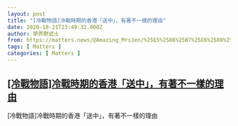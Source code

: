 ```yaml
---
layout: post
title: "[冷戰物語]冷戰時期的香港「送中」，有著不一樣的理由"
date: 2020-10-21T23:49:32.000Z
author: 學界野武士
from: https://matters.news/@Amazing_MrsJen/%25E5%2586%25B7%25E6%2588%25B0%25E7%2589%25A9%25E8%25AA%259E-%25E5%2586%25B7%25E6%2588%25B0%25E6%2599%2582%25E6%259C%259F%25E7%259A%2584%25E9%25A6%2599%25E6%25B8%25AF-%25E9%2580%2581%25E4%25B8%25AD-%25E6%259C%2589%25E8%2591%2597%25E4%25B8%258D%25E4%25B8%2580%25E6%25A8%25A3%25E7%259A%2584%25E7%2590%2586%25E7%2594%25B1-bafyreia7aqkjemyhrcvkvgbsfhm3vidf32kdc3czcxodpz6owcjot7u7aa
tags: [ Matters ]
categories: [ Matters ]
---
```

<!--1603324172000-->
[[冷戰物語]冷戰時期的香港「送中」，有著不一樣的理由](https://matters.news/@Amazing_MrsJen/%25E5%2586%25B7%25E6%2588%25B0%25E7%2589%25A9%25E8%25AA%259E-%25E5%2586%25B7%25E6%2588%25B0%25E6%2599%2582%25E6%259C%259F%25E7%259A%2584%25E9%25A6%2599%25E6%25B8%25AF-%25E9%2580%2581%25E4%25B8%25AD-%25E6%259C%2589%25E8%2591%2597%25E4%25B8%258D%25E4%25B8%2580%25E6%25A8%25A3%25E7%259A%2584%25E7%2590%2586%25E7%2594%25B1-bafyreia7aqkjemyhrcvkvgbsfhm3vidf32kdc3czcxodpz6owcjot7u7aa)
------

<div>
[冷戰物語]冷戰時期的香港「送中」，有著不一樣的理由
</div>
